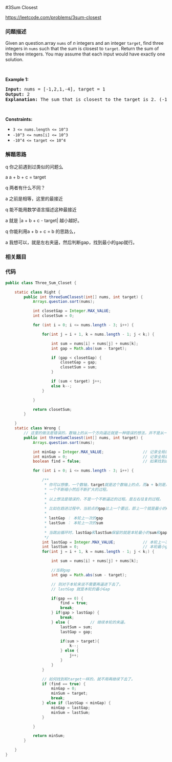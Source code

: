 #3Sum Closest

https://leetcode.com/problems/3sum-closest

### 问题描述

<p>Given an question.array <code>nums</code> of <em>n</em> integers and an integer <code>target</code>, find three integers in <code>nums</code>&nbsp;such that the sum is closest to&nbsp;<code>target</code>. Return the sum of the three integers. You may assume that each input would have exactly one solution.</p>

<p>&nbsp;</p>
<p><strong>Example 1:</strong></p>

<pre>
<strong>Input:</strong> nums = [-1,2,1,-4], target = 1
<strong>Output:</strong> 2
<strong>Explanation:</strong> The sum that is closest to the target is 2. (-1 + 2 + 1 = 2).
</pre>

<p>&nbsp;</p>
<p><strong>Constraints:</strong></p>

<ul>
	<li><code>3 &lt;= nums.length &lt;= 10^3</code></li>
	<li><code>-10^3&nbsp;&lt;= nums[i]&nbsp;&lt;= 10^3</code></li>
	<li><code>-10^4&nbsp;&lt;= target&nbsp;&lt;= 10^4</code></li>
</ul>

### 解题思路

q 你之前遇到过类似的问题么

a a + b + c = target

q 两者有什么不同？

a 之前是相等，这里的最接近

q 能不能用数学语言描述这种最接近

a 就是  |a + b + c - target| 越小越好。

q 你能利用a + b + c = b 的思路么，

a 我想可以，就是左右夹逼，然后判断gap，找到最小的gap就行。

### 相关题目


### 代码

```java
public class Three_Sum_Closet {

    static class Right {
        public int threeSumClosest(int[] nums, int target) {
            Arrays.question.sort(nums);

            int closetGap = Integer.MAX_VALUE;
            int closetSum = 0;

            for (int i = 0; i <= nums.length - 3; i++) {

                for(int j = i + 1, k = nums.length - 1; j < k;) {

                    int sum = nums[i] + nums[j] + nums[k];
                    int gap = Math.abs(sum - target);

                    if (gap < closetGap) {
                        closetGap = gap;
                        closetSum = sum;
                    }

                    if (sum < target) j++;
                    else k--;
                }

            }

            return closetSum;
        }

    }
    static class Wrong {
        // 这里的做法是错误的，数轴上的从一个方向逼近就是一种错误的想法，并不是从一个方向进行逼近，而是一会从左，一会从右。
        public int threeSumClosest(int[] nums, int target) {
            Arrays.question.sort(nums);

            int minGap = Integer.MAX_VALUE;                 // 记录全局的最小gap
            int minSum = 0;                                 // 记录全局最小gap的值。
            boolean find = false;                           // 如果找到a + b + c = target，则设置find = true，不再迭代下去

            for (int i = 0; i <= nums.length - 3; i++) {

                /**
                 * 你可以想像，一个数轴，target就是这个数轴上的点，而a + b则是从一个从向不断趋进于该点的另一个点，而gap无非就是
                 * 一个不断缩小然后不断扩大的过程。
                 *
                 * 以上想法是错误的，不是一个不断逼近的过程。是左右往复的过程。
                 *
                 * 比如在趋进过程中，当前点的gap比上一个要远，即上一个就是最小的gap了。
                 *
                 * lastGap ： 本轮上一次的gap
                 * lastSum ： 本轮上一次的sum
                 *
                 * 当跳出循环时，lastGap和lastSum保留的就是本轮最小的sum和gap了。
                 */
                int lastGap = Integer.MAX_VALUE;            // 本轮上一次的gap
                int lastSum = 0;                            // 本轮最小gap对应的sum
                for(int j = i + 1, k = nums.length - 1; j < k;) {

                    int sum = nums[i] + nums[j] + nums[k];

                    //当前gap
                    int gap = Math.abs(sum - target);

                    // 则对于本轮来说不需要再逼进下去了。
                    // lastGap 就是本轮的最小Gap

                    if(gap == 0) {
                        find = true;
                        break;
                    } if(gap > lastGap) {
                        break;
                    } else {         // 继续本轮的夹逼。
                        lastSum = sum;
                        lastGap = gap;

                        if(sum > target){
                            k--;
                        } else {
                            j++;
                        }
                    }
                }

                // 如何找到和target一样的，就不用再继续下去了。
                if (find == true) {
                    minGap = 0;
                    minSum = target;
                    break;
                } else if (lastGap < minGap) {
                    minGap = lastGap;
                    minSum = lastSum;
                }

            }

            return minSum;
        }

    }
}
```
